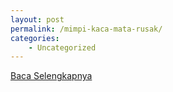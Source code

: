 ```yaml
---
layout: post
permalink: /mimpi-kaca-mata-rusak/
categories:
    - Uncategorized
---
```


[Baca Selengkapnya](/02)